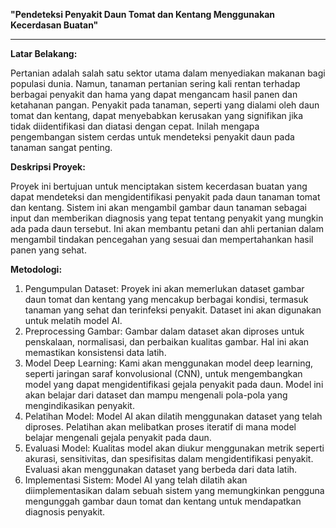 **"Pendeteksi Penyakit Daun Tomat dan Kentang Menggunakan Kecerdasan Buatan"**

----

**Latar Belakang:**

Pertanian adalah salah satu sektor utama dalam menyediakan makanan bagi populasi dunia. Namun, tanaman pertanian sering kali rentan terhadap berbagai penyakit dan hama yang dapat mengancam hasil panen dan ketahanan pangan. Penyakit pada tanaman, seperti yang dialami oleh daun tomat dan kentang, dapat menyebabkan kerusakan yang signifikan jika tidak diidentifikasi dan diatasi dengan cepat. Inilah mengapa pengembangan sistem cerdas untuk mendeteksi penyakit daun pada tanaman sangat penting.


**Deskripsi Proyek:** 

Proyek ini bertujuan untuk menciptakan sistem kecerdasan buatan yang dapat mendeteksi dan mengidentifikasi penyakit pada daun tanaman tomat dan kentang. Sistem ini akan mengambil gambar daun tanaman sebagai input dan memberikan diagnosis yang tepat tentang penyakit yang mungkin ada pada daun tersebut. Ini akan membantu petani dan ahli pertanian dalam mengambil tindakan pencegahan yang sesuai dan mempertahankan hasil panen yang sehat.


**Metodologi:**
1.	Pengumpulan Dataset: Proyek ini akan memerlukan dataset gambar daun tomat dan kentang yang mencakup berbagai kondisi, termasuk tanaman yang sehat dan terinfeksi penyakit. Dataset ini akan digunakan untuk melatih model AI.
2.	Preprocessing Gambar: Gambar dalam dataset akan diproses untuk penskalaan, normalisasi, dan perbaikan kualitas gambar. Hal ini akan memastikan konsistensi data latih.
3.	Model Deep Learning: Kami akan menggunakan model deep learning, seperti jaringan saraf konvolusional (CNN), untuk mengembangkan model yang dapat mengidentifikasi gejala penyakit pada daun. Model ini akan belajar dari dataset dan mampu mengenali pola-pola yang mengindikasikan penyakit.
4.	Pelatihan Model: Model AI akan dilatih menggunakan dataset yang telah diproses. Pelatihan akan melibatkan proses iteratif di mana model belajar mengenali gejala penyakit pada daun.
5.	Evaluasi Model: Kualitas model akan diukur menggunakan metrik seperti akurasi, sensitivitas, dan spesifisitas dalam mengidentifikasi penyakit. Evaluasi akan menggunakan dataset yang berbeda dari data latih.
6.	Implementasi Sistem: Model AI yang telah dilatih akan diimplementasikan dalam sebuah sistem yang memungkinkan pengguna mengunggah gambar daun tomat dan kentang untuk mendapatkan diagnosis penyakit.
